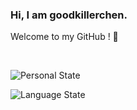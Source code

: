 ### Hi, I am goodkillerchen.
Welcome to my GitHub ! 👋

<br>

![Personal State](https://github-readme-stats.vercel.app/api?username=goodkillerchen&show_icons=true)

![Language State](https://github-readme-stats.vercel.app/api?username=goodkillerchen&langs_count=13&layout=compact)
